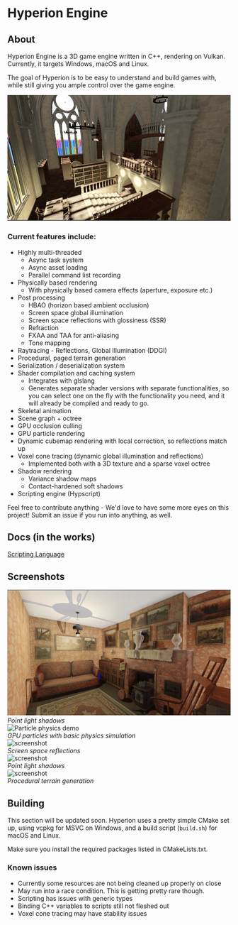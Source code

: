 # Hyperion Engine


## About

Hyperion Engine is a 3D game engine written in C++, rendering on Vulkan. Currently, it targets Windows, macOS and Linux.

The goal of Hyperion is to be easy to understand and build games with, while still giving you ample control over the game engine.

![Hyperion Engine screenshot](/screenshots/chapel.jpg)

### Current features include:
* Highly multi-threaded
     * Async task system
     * Async asset loading
     * Parallel command list recording
* Physically based rendering
     * With physically based camera effects (aperture, exposure etc.)
* Post processing
     * HBAO (horizon based ambient occlusion)
     * Screen space global illumination
     * Screen space reflections with glossiness (SSR)
     * Refraction
     * FXAA and TAA for anti-aliasing
     * Tone mapping
* Raytracing - Reflections, Global Illumination (DDGI)
* Procedural, paged terrain generation
* Serialization / deserialization system
* Shader compilation and caching system
     * Integrates with glslang
     * Generates separate shader versions with separate functionalities,
       so you can select one on the fly with the functionality you need, and it will already be compiled and ready to go.
* Skeletal animation
* Scene graph + octree
* GPU occlusion culling
* GPU particle rendering
* Dynamic cubemap rendering with local correction, so reflections match up
* Voxel cone tracing (dynamic global illumination and reflections)
     * Implemented both with a 3D texture and a sparse voxel octree
* Shadow rendering
     * Variance shadow maps
     * Contact-hardened soft shadows
* Scripting engine (Hypscript)


Feel free to contribute anything - We'd love to have some more eyes on this project! Submit an issue if you run into anything, as well.

## Docs (in the works)
[Scripting Language](doc/ScriptingLanguage.md)

## Screenshots
![Point light shadows](/screenshots/room.jpg)\
*Point light shadows*\
![Particle physics demo](/screenshots/particle_phys2.gif)\
*GPU particles with basic physics simulation*\
![screenshot](/screenshots/ssr.jpg)\
*Screen space reflections*\
![screenshot](/screenshots/point-shadows.jpg)\
*Point light shadows*\
![screenshot](/screenshots/procedural_terrain.jpg)\
*Procedural terrain generation*


## Building

This section will be updated soon. Hyperion uses a pretty simple CMake set up, using vcpkg for MSVC on Windows, and a build script (`build.sh`) for macOS and Linux.

Make sure you install the required packages listed in CMakeLists.txt.

### Known issues
* Currently some resources are not being cleaned up properly on close
* May run into a race condition. This is getting pretty rare though.
* Scripting has issues with generic types
* Binding C++ variables to scripts still not fleshed out
* Voxel cone tracing may have stability issues
